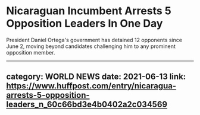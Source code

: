 # Nicaraguan Incumbent Arrests 5 Opposition Leaders In One Day

President Daniel Ortega's government has detained 12 opponents since June 2, moving beyond candidates challenging him to any prominent opposition member.

---
category: WORLD NEWS
date: 2021-06-13
link: https://www.huffpost.com/entry/nicaragua-arrests-5-opposition-leaders_n_60c66bd3e4b0402a2c034569
---
